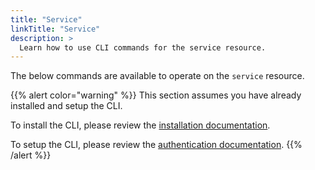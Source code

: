 ```yaml
---
title: "Service"
linkTitle: "Service"
description: >
  Learn how to use CLI commands for the service resource.
---
```


The below commands are available to operate on the `service` resource.

{{% alert color="warning" %}}
This section assumes you have already installed and setup the CLI.

To install the CLI, please review the [installation documentation](/docs/cli/install/).

To setup the CLI, please review the [authentication documentation](/docs/cli/authentication).
{{% /alert %}}
